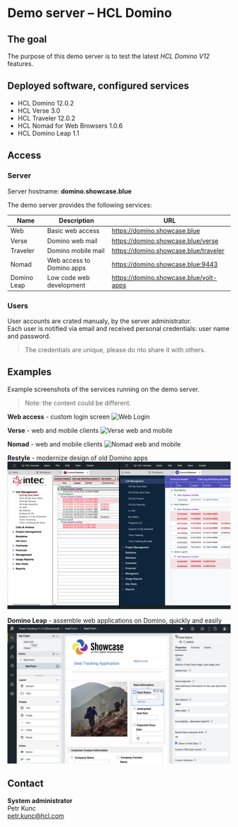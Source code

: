 # Demo server – HCL Domino

## The goal

The purpose of this demo server is to test the latest _HCL Domino V12_ features.

## Deployed software, configured services
- HCL Domino 12.0.2
- HCL Verse 3.0
- HCL Traveler 12.0.2
- HCL Nomad for Web Browsers 1.0.6
- HCL Domino Leap 1.1


## Access

### Server
Server hostname: **domino.showcase.blue**

The demo server provides the following services:

| Name | Description | URL |
|------|-------------|-----|
| Web | Basic web access | https://domino.showcase.blue |
| Verse | Domino web mail | https://domino.showcase.blue/verse |
| Traveler | Domino mobile mail | https://domino.showcase.blue/traveler |
| Nomad | Web access to Domino apps | https://domino.showcase.blue:9443 |
| Domino Leap | Low code web development | https://domino.showcase.blue/volt-apps |



### Users
User accounts are crated manualy, by the server administrator. \
Each user is notified via email and received personal credentials: user name and password.

> The credentials are unique, please do nto share it with others.


## Examples

Example screenshots of the services running on the demo server.
> Note: the content could be different.

**Web access** - custom login screen
![Web Login](assets/images/Screenshot-WebLogin.png)

**Verse** - web and mobile clients
![Verse web and mobile](assets/images/Screenshot-Verse.png)

**Nomad** - web and mobile clients
![Nomad web and mobile](assets/images/Screenshot-Nomad.png)

**Restyle** - modernize design of old Domino apps
![Restyle](assets/images/Screenshot-Restyle.png)

**Domino Leap** - assemble web applications on Domino, quickly and easily
![Domino Leap](assets/images/Screenshot-Leap.png)



## Contact
**System administrator** \
Petr Kunc \
petr.kunc@hcl.com

